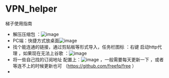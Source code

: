 # VPN_helper
梯子使用指南

* 解压压缩包 ：![image](https://user-images.githubusercontent.com/16251288/141039187-40bef920-61de-4d69-909e-cb1eced56804.png)
* PC端：快捷方式放桌面![image](https://user-images.githubusercontent.com/16251288/141039242-75039f1e-5cfd-4463-9fb9-eaf177162dc6.png)
* 找个能连通的链接，通过剪贴板等形式导入，任务栏图标 ：右键    启动http代理 ，如果现在无法上谷歌 ：![image](https://user-images.githubusercontent.com/16251288/141039360-0e1891cd-64cd-48df-9af4-685700c5858a.png)
* 将一些自己找的订阅地址  配置上：![image](https://user-images.githubusercontent.com/16251288/141039446-4cdab817-6748-4075-8209-be67dc4d36b5.png) ，一般需要每天更新一下 ，或者等连不上的时候更新也可 （https://github.com/freefq/free ）
* 
